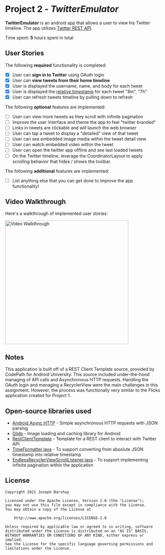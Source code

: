 # Project 2 - *TwitterEmulator*

**TwitterEmulator** is an android app that allows a user to view his Twitter timeline. The app utilizes [Twitter REST API](https://dev.twitter.com/rest/public).

Time spent: **5** hours spent in total

## User Stories

The following **required** functionality is completed:

- [x] User can **sign in to Twitter** using OAuth login
- [x]	User can **view tweets from their home timeline**
  - [x] User is displayed the username, name, and body for each tweet
  - [x] User is displayed the [relative timestamp](https://gist.github.com/nesquena/f786232f5ef72f6e10a7) for each tweet "8m", "7h"
- [x] User can refresh tweets timeline by pulling down to refresh

The following **optional** features are implemented:

- [ ] User can view more tweets as they scroll with infinite pagination
- [ ] Improve the user interface and theme the app to feel "twitter branded"
- [ ] Links in tweets are clickable and will launch the web browser
- [ ] User can tap a tweet to display a "detailed" view of that tweet
- [ ] User can see embedded image media within the tweet detail view
- [ ] User can watch embedded video within the tweet
- [ ] User can open the twitter app offline and see last loaded tweets
- [ ] On the Twitter timeline, leverage the CoordinatorLayout to apply scrolling behavior that hides / shows the toolbar.

The following **additional** features are implemented:

- [ ] List anything else that you can get done to improve the app functionality!

## Video Walkthrough

Here's a walkthrough of implemented user stories:

<img src='/walkthroughTwitter.gif' title='Video Walkthrough' width='400' alt='Video Walkthrough' />

## Notes

This application is built off of a REST Client Template source, provided by CodePath for Android University. This source included under-the-hood managing of API calls and Asynchronous HTTP requests. Handling the OAuth login and managing a RecyclerView were the main challenges in this assignment. However, the process was functionally very similar to the Flicks application created for Project 1.

## Open-source libraries used

- [Android Async HTTP](https://github.com/codepath/CPAsyncHttpClient) - Simple asynchronous HTTP requests with JSON parsing
- [Glide](https://github.com/bumptech/glide) - Image loading and caching library for Android
- [RestClientTemplate](https://github.com/codepath/android-rest-client-template/) - Template for a REST client to interact with Twitter API
- [TimeFormatter.java](https://github.com/nesquena/TimeFormatter) - To support converting from absolute JSON timestamp into relative timestamp
- [EndlessRecyclerViewScrollListener.java](https://gist.github.com/nesquena/d09dc68ff07e845cc622) - To support implementing infinite pagination within the application

## License

    Copyright 2021 Joseph Barshay

    Licensed under the Apache License, Version 2.0 (the "License");
    you may not use this file except in compliance with the License.
    You may obtain a copy of the License at

        http://www.apache.org/licenses/LICENSE-2.0

    Unless required by applicable law or agreed to in writing, software
    distributed under the License is distributed on an "AS IS" BASIS,
    WITHOUT WARRANTIES OR CONDITIONS OF ANY KIND, either express or implied.
    See the License for the specific language governing permissions and
    limitations under the License.
